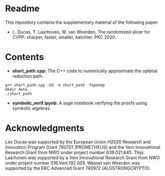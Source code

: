 # Readme

This repository contains the supplementary material of the following paper: 
- L. Ducas, T. Laarhoven, W. van Woerden, The randomized slicer for CVPP: sharper, faster, smaller, batchier. PKC 2020.

# Contents

- **short_path.cpp:** The C++ code to numerically approximate the optimal reduction path.
```
g++ short_path.cpp -O3 -o short_path -fopenmp
mkdir data
./short_path
```
- **symbolic_verif.ipynb:** A sage notebook verifying the proofs using symbolic algebras.

# Acknowledgments

Leo Ducas was supported by the European Union H2020
Research and Innovation Program Grant 780701 (PROMETHEUS) and the Veni
Innovational Research Grant from NWO under project number 639.021.645.
Thijs Laarhoven was supported by a Veni Innovational Research Grant from
NWO under project number 016.Veni.192.005. Wessel van Woerden was supported by the ERC Advanced Grant 740972 (ALGSTRONGCRYPTO).
